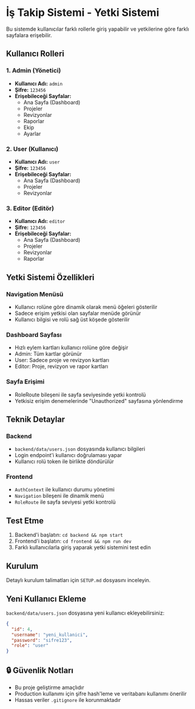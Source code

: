# İş Takip Sistemi - Yetki Sistemi

Bu sistemde kullanıcılar farklı rollerle giriş yapabilir ve yetkilerine göre farklı sayfalara erişebilir.

## Kullanıcı Rolleri

### 1. Admin (Yönetici)
- **Kullanıcı Adı:** `admin`
- **Şifre:** `123456`
- **Erişebileceği Sayfalar:**
  - Ana Sayfa (Dashboard)
  - Projeler
  - Revizyonlar
  - Raporlar
  - Ekip
  - Ayarlar

### 2. User (Kullanıcı)
- **Kullanıcı Adı:** `user`
- **Şifre:** `123456`
- **Erişebileceği Sayfalar:**
  - Ana Sayfa (Dashboard)
  - Projeler
  - Revizyonlar

### 3. Editor (Editör)
- **Kullanıcı Adı:** `editor`
- **Şifre:** `123456`
- **Erişebileceği Sayfalar:**
  - Ana Sayfa (Dashboard)
  - Projeler
  - Revizyonlar
  - Raporlar

## Yetki Sistemi Özellikleri

### Navigation Menüsü
- Kullanıcı rolüne göre dinamik olarak menü öğeleri gösterilir
- Sadece erişim yetkisi olan sayfalar menüde görünür
- Kullanıcı bilgisi ve rolü sağ üst köşede gösterilir

### Dashboard Sayfası
- Hızlı eylem kartları kullanıcı rolüne göre değişir
- Admin: Tüm kartlar görünür
- User: Sadece proje ve revizyon kartları
- Editor: Proje, revizyon ve rapor kartları

### Sayfa Erişimi
- RoleRoute bileşeni ile sayfa seviyesinde yetki kontrolü
- Yetkisiz erişim denemelerinde "Unauthorized" sayfasına yönlendirme

## Teknik Detaylar

### Backend
- `backend/data/users.json` dosyasında kullanıcı bilgileri
- Login endpoint'i kullanıcı doğrulaması yapar
- Kullanıcı rolü token ile birlikte döndürülür

### Frontend
- `AuthContext` ile kullanıcı durumu yönetimi
- `Navigation` bileşeni ile dinamik menü
- `RoleRoute` ile sayfa seviyesi yetki kontrolü

## Test Etme

1. Backend'i başlatın: `cd backend && npm start`
2. Frontend'i başlatın: `cd frontend && npm run dev`
3. Farklı kullanıcılarla giriş yaparak yetki sistemini test edin

## Kurulum

Detaylı kurulum talimatları için `SETUP.md` dosyasını inceleyin.

## Yeni Kullanıcı Ekleme

`backend/data/users.json` dosyasına yeni kullanıcı ekleyebilirsiniz:

```json
{
  "id": 4,
  "username": "yeni_kullanici",
  "password": "sifre123",
  "role": "user"
}
```

## 🔒 Güvenlik Notları

- Bu proje geliştirme amaçlıdır
- Production kullanımı için şifre hash'leme ve veritabanı kullanımı önerilir
- Hassas veriler `.gitignore` ile korunmaktadır 